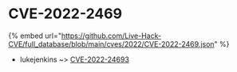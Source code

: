 # CVE-2022-2469
{% embed url="https://github.com/Live-Hack-CVE/full_database/blob/main/cves/2022/CVE-2022-2469.json" %}

* lukejenkins ~> [CVE-2022-24693](https://www.alice-snow.ru/2022/database/cve-2022-2469/cve-2022-24693-lukejenkins)